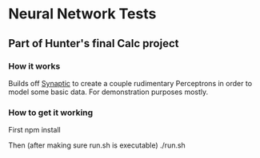 # Neural Network Tests
## Part of Hunter's final Calc project

### How it works
Builds off [Synaptic](https://github.com/cazala/synaptic) to create a couple rudimentary Perceptrons in order to model some basic data. For demonstration purposes mostly.

### How to get it working
First
    npm install

Then (after making sure run.sh is executable)
    ./run.sh <SCRIPT>

Where &lt;SCRIPT&gt; is any one of the following
1. xor - easy xor gate network with extra-legible source
2. model - easy to modify modelling network to model any kind of basic data
